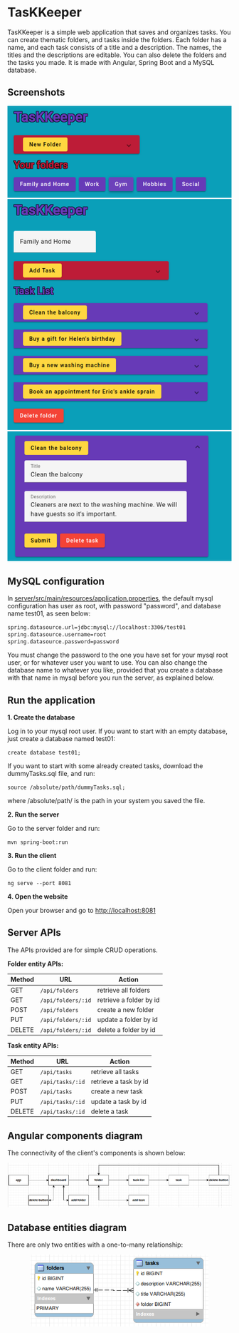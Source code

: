 # TasKKeeper

TasKKeeper is a simple web application that saves and organizes tasks. You can create thematic folders, and tasks inside the folders. Each folder has a name, and each task consists of a title and a description. The names, the titles and the descriptions are editable. You can also delete the folders and the tasks you made.
It is made with Angular, Spring Boot and a MySQL database.

## Screenshots

<p align="center">
  <img src="https://github.com/alexandmi/taskkeeper/blob/main/screenshots/index.png?raw=true"/>
  <img src="https://github.com/alexandmi/taskkeeper/blob/main/screenshots/folder.png?raw=true"/>
  <img src="https://github.com/alexandmi/taskkeeper/blob/main/screenshots/open-task.png?raw=true"/>
</p>


## MySQL configuration

In [server/src/main/resources/application.properties](https://github.com/alexandmi/taskkeeper/blob/main/server/src/main/resources/application.properties), the default mysql configuration has user as root, with password "password", and database name test01, as seen below:

	spring.datasource.url=jdbc:mysql://localhost:3306/test01
	spring.datasource.username=root
	spring.datasource.password=password

You must change the password to the one you have set for your mysql root user, or for whatever user you want to use. You can also change the database name to whatever you like, provided that you create a database with that name in mysql before you run the server, as explained below.

## Run the application
  
**1. Create the database**
  
Log in to your mysql root user. If you want to start with an empty database, just create a database named test01:
	
	create database test01;

If you want to start with some already created tasks, download the dummyTasks.sql file, and run:

	source /absolute/path/dummyTasks.sql;

where /absolute/path/ is the path in your system you saved the file.

**2. Run the server**
  
Go to the server folder and run:

	mvn spring-boot:run

**3. Run the client**
  
Go to the client folder and run:

	ng serve --port 8081

**4. Open the website**
  
Open your browser and  go to [http://localhost:8081](http://localhost:8081)

## Server APIs
The APIs provided are for simple CRUD operations.

**Folder entity APIs:**

| Method 	| URL | Action |
| ---------------	| ------------------ | ------------------ |
| GET 	| ```/api/folders``` 	 | retrieve all folders |
| GET 	| ```/api/folders/:id```	 | retrieve a folder by id|
| POST	| ```/api/folders```	 | create a new folder |
| PUT	| ```/api/folders/:id```	 | update a folder by id |
| DELETE | ```/api/folders/:id```	 | delete a folder by id|

**Task entity APIs:**

| Method 	| URL | Action |
| ---------------	| ------------------ | ------------------ |
| GET|	```/api/tasks```	|	retrieve all tasks|
| GET|	```/api/tasks/:id```	|	retrieve a task by id|
|POST	| ```/api/tasks```	|	create a new task|
|PUT|	```/api/tasks/:id```	|	update a task by id|
|DELETE	|```/api/tasks/:id```	|	delete a task|


## Angular components diagram

The connectivity of the client's components is shown below:
<p align="center">
  <img src="https://github.com/alexandmi/taskkeeper/blob/main/screenshots/components-diagram.png?raw=true"/>
</p>

## Database entities diagram
There are only two entities with a one-to-many relationship:
<p align="center">
  <img src="https://github.com/alexandmi/taskkeeper/blob/main/screenshots/db-entities.png?raw=true"/>
</p>
